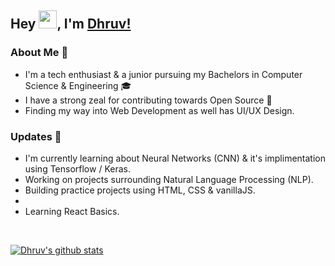 ## Hey <img src="https://github.com/TheDudeThatCode/TheDudeThatCode/blob/master/Assets/Hi.gif" width="29px">, I'm [Dhruv!](https://dhruv-vint.github.io/) 

### About Me 🚀
- I'm a tech enthusiast & a junior pursuing my Bachelors in Computer Science & Engineering 🎓
- I have a strong zeal for contributing towards Open Source 🔅
- Finding my way into Web Development as well has UI/UX Design.
### Updates 🙌
- I'm currently learning about Neural Networks (CNN) & it's implimentation using Tensorflow / Keras.
- Working on projects surrounding Natural Language Processing (NLP).
- Building practice projects using HTML, CSS & vanillaJS.
- 
- Learning React Basics.
<br>

[![Dhruv's github stats](https://github-readme-stats.vercel.app/api?username=Dhruv-VINT)](https://github.com/Dhruv-VINT/github-readme-stats)

